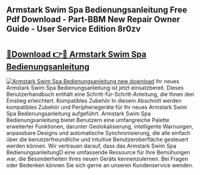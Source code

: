## Armstark Swim Spa Bedienungsanleitung Free Pdf Download - Part-BBM New Repair Owner Guide - User Service Edition 8r0zv

# <h2><a href="http://df2k6j.blite.top/?on=Armstark+Swim+Spa+Bedienungsanleitung">🔗Download 👉🔴 Armstark Swim Spa Bedienungsanleitung</a></h2>

[![Armstark Swim Spa Bedienungsanleitung new download](https://i.imgur.com/lujVjoI.png)](http://df2k6j.blite.top/?on=Armstark+Swim+Spa+Bedienungsanleitung)
Ihr neues Armstark Swim Spa Bedienungsanleitung ist jetzt einsatzbereit. Dieses Benutzerhandbuch enthält eine Schritt-für-Schritt-Anleitung, die Ihnen den Einstieg erleichtert. Kompatibles Zubehör In diesem Abschnitt werden kompatibles Zubehör und Peripheriegeräte für Ihr neues Armstark Swim Spa Bedienungsanleitung aufgeführt. Armstark Swim Spa Bedienungsanleitung bietet Benutzern eine umfangreiche Palette erweiterter Funktionen, darunter Geolokalisierung, intelligente Warnungen, anpassbare Designs und automatische Synchronisierung, die alle einfach über die benutzerfreundliche und intuitive Benutzeroberfläche gesteuert werden können. Wir vertrauen darauf, dass das Armstark Swim Spa BedienungsanleitungD eine umfassende Ressource für Ihre Bemühungen war, die Besonderheiten Ihres neuen Geräts kennenzulernen. Bei Fragen oder Bedenken können Sie sich gerne an unseren Kundenservice wenden.
